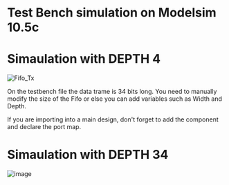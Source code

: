 # Test Bench simulation on Modelsim 10.5c
# Simaulation with DEPTH  4 
![Fifo_Tx](https://github.com/EagleStephen/fifo_tx_/assets/102225620/315fe032-8dbb-4aff-9b10-fe08bb96cc8b)



On the testbench file the data trame is 34 bits long. 
You need to manually modify the size of the Fifo or else you can add variables such as Width and Depth.

If you are importing into a main design, don't forget to add the component and declare the port map. 

# Simaulation with DEPTH  34
![image](https://github.com/EagleStephen/FIFO-VHDL-Simple-Code-/assets/102225620/354f8400-10fd-4518-93c8-c5aac1ebb81f)
